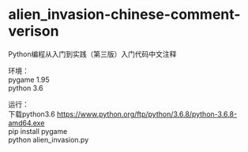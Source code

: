 # alien_invasion-chinese-comment-verison

Python编程从入门到实践（第三版）入门代码中文注释


环境：   
     pygame 1.95  
     python 3.6  
     
运行：  
     下载python3.6 https://www.python.org/ftp/python/3.6.8/python-3.6.8-amd64.exe  
     pip install pygame  
     python alien_invasion.py  
